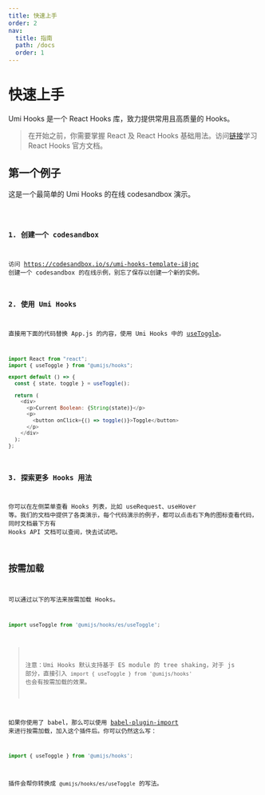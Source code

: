 ```yaml
---
title: 快速上手
order: 2
nav:
  title: 指南
  path: /docs
  order: 1
---
```


# 快速上手

Umi Hooks 是一个 React Hooks 库，致力提供常用且高质量的 Hooks。

> 在开始之前，你需要掌握 React 及 React Hooks 基础用法。访问[链接](https://zh-hans.reactjs.org/docs/hooks-intro.html)学习 React Hooks 官方文档。

## 第一个例子

这是一个最简单的 Umi Hooks 的在线 codesandbox 演示。

<code src="./demo.tsx" inline />

### 1. 创建一个 codesandbox

访问 https://codesandbox.io/s/umi-hooks-template-i8jqc 创建一个 codesandbox 的在线示例，别忘了保存以创建一个新的实例。

### 2. 使用 Umi Hooks

直接用下面的代码替换 App.js 的内容，使用 Umi Hooks 中的 [useToggle](/zh-CN/state/use-toggle)。

```javascript
import React from "react";
import { useToggle } from "@umijs/hooks";

export default () => {
  const { state, toggle } = useToggle();

  return (
    <div>
      <p>Current Boolean: {String(state)}</p>
      <p>
        <button onClick={() => toggle()}>Toggle</button>
      </p>
    </div>
  );
};
```

### 3. 探索更多 Hooks 用法

你可以在左侧菜单查看 Hooks 列表，比如 useRequest、useHover 等。我们的文档中提供了各类演示，每个代码演示的例子，都可以点击右下角的图标查看代码，同时文档最下方有 Hooks API 文档可以查阅，快去试试吧。


## 按需加载

可以通过以下的写法来按需加载 Hooks。

```javascript
import useToggle from '@umijs/hooks/es/useToggle';
```

> 注意：Umi Hooks 默认支持基于 ES module 的 tree shaking，对于 js 部分，直接引入 `import { useToggle } from '@umijs/hooks'` 也会有按需加载的效果。

如果你使用了 babel，那么可以使用 [babel-plugin-import](https://github.com/ant-design/babel-plugin-import) 来进行按需加载，加入这个插件后。你可以仍然这么写：

```javascript
import { useToggle } from '@umijs/hooks';
```

插件会帮你转换成 `@umijs/hooks/es/useToggle` 的写法。
